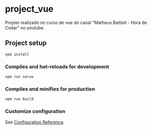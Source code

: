 # project_vue
Projeto realizado no curso de vue do canal "Matheus Battisti - Hora de Codar" no youtube.


## Project setup
```
npm install
```

### Compiles and hot-reloads for development
```
npm run serve
```

### Compiles and minifies for production
```
npm run build
```

### Customize configuration
See [Configuration Reference](https://cli.vuejs.org/config/).
